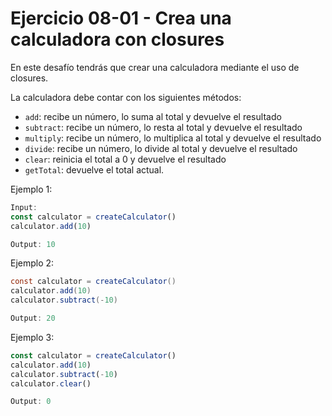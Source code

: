 # Ejercicio 08-01 - Crea una calculadora con closures

En este desafío tendrás que crear una calculadora mediante el uso de closures.

La calculadora debe contar con los siguientes métodos:

- `add`: recibe un número, lo suma al total y devuelve el resultado
- `subtract`: recibe un número, lo resta al total y devuelve el resultado
- `multiply`: recibe un número, lo multiplica al total y devuelve el resultado
- `divide`: recibe un número, lo divide al total y devuelve el resultado
- `clear`: reinicia el total a 0 y devuelve el resultado
- `getTotal`: devuelve el total actual.

Ejemplo 1:

```jsx
Input:
const calculator = createCalculator()
calculator.add(10)

Output: 10
```

Ejemplo 2:

```java
const calculator = createCalculator()
calculator.add(10)
calculator.subtract(-10)

Output: 20
```

Ejemplo 3:

```jsx
const calculator = createCalculator()
calculator.add(10)
calculator.subtract(-10)
calculator.clear()

Output: 0
```